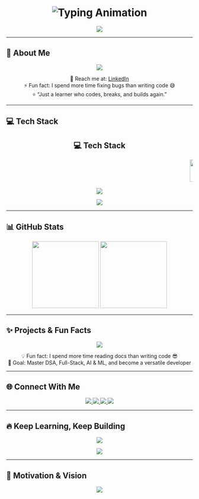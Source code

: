 <h1 align="center">
  <img src="https://readme-typing-svg.herokuapp.com?font=Fira+Code&size=48&duration=3000&pause=500&color=FF79C6&center=true&vCenter=true&width=900&lines=Hey+👋+I'm+Anurag;Full+Stack+Developer+%26+AI+Enthusiast;Welcome+to+My+Interactive+Profile" alt="Typing Animation"/>
</h1>

<p align="center">
  <img src="https://readme-typing-svg.herokuapp.com?font=Fira+Code&size=32&duration=2500&pause=500&color=50fa7b&center=true&vCenter=true&width=800&lines=Building+Dynamic+Web+Apps...;Solving+DSA+Challenges...;Learning+AI+%26+ML...;Sharing+Knowledge+Online..." />
</p>

---

<h2 align="left">🌱 About Me</h2>

<p align="center">
  <img src="https://readme-typing-svg.herokuapp.com?font=Fira+Code&size=28&duration=3500&pause=500&color=8be9fd&center=true&vCenter=true&width=900&lines=2nd-Year+B.E./B.Tech+Student+at+SVIT;Passionate+about+Coding,+Problem-Solving+%26+Continuous+Learning;Exploring+Full-Stack+Development,+AI+and+Machine+Learning;Always+Learning,+Always+Building,+Always+Growing..." />
</p>

<p align="center">
  🔗 Reach me at: <a href="https://www.linkedin.com/in/anurag-paul-022206334/">LinkedIn</a><br>
  ⚡ Fun fact: I spend more time fixing bugs than writing code 😅<br>
  ⭐ “Just a learner who codes, breaks, and builds again.”
</p>

---

<h2 align="left">💻 Tech Stack</h2>

<h2 align="center">💻 Tech Stack</h2>

<marquee scrollamount="10" behavior="scroll" direction="left">
  <img src="https://cdn.jsdelivr.net/gh/devicons/devicon/icons/html5/html5-original.svg" height="60" title="HTML5" />
  <img width="20" />
  <img src="https://cdn.jsdelivr.net/gh/devicons/devicon/icons/css3/css3-original.svg" height="60" title="CSS3" />
  <img width="20" />
  <img src="https://cdn.jsdelivr.net/gh/devicons/devicon/icons/javascript/javascript-original.svg" height="60" title="JavaScript" />
  <img width="20" />
  <img src="https://cdn.jsdelivr.net/gh/devicons/devicon/icons/react/react-original.svg" height="60" title="React" />
  <img width="20" />
  <img src="https://cdn.jsdelivr.net/gh/devicons/devicon/icons/nodejs/nodejs-original.svg" height="60" title="Node.js" />
  <img width="20" />
  <img src="https://cdn.jsdelivr.net/gh/devicons/devicon/icons/python/python-original.svg" height="60" title="Python" />
  <img width="20" />
  <img src="https://cdn.jsdelivr.net/gh/devicons/devicon/icons/java/java-original.svg" height="60" title="Java" />
  <img width="20" />
  <img src="https://cdn.jsdelivr.net/gh/devicons/devicon/icons/mysql/mysql-original.svg" height="60" title="MySQL" />
  <img width="20" />
  <img src="https://cdn.jsdelivr.net/gh/devicons/devicon/icons/mongodb/mongodb-original.svg" height="60" title="MongoDB" />
  <img width="20" />
  <img src="https://cdn.jsdelivr.net/gh/devicons/devicon/icons/git/git-original.svg" height="60" title="Git" />
  <img width="20" />
  <img src="https://cdn.jsdelivr.net/gh/devicons/devicon/icons/github/github-original.svg" height="60" title="GitHub" />
</marquee>

<p align="center">
  <img src="https://readme-typing-svg.herokuapp.com?font=Fira+Code&size=24&duration=3000&pause=500&color=ffb86c&center=true&vCenter=true&width=900&lines=Frontend:+HTML+CSS+JS+React;Backend:+Node.js+Express;Database:+MongoDB+%26+MySQL;Tools:+Git+GitHub+VS+Code" />
</p>
<p align="center">
  <img src="https://readme-typing-svg.herokuapp.com?font=Fira+Code&size=24&duration=3000&pause=500&color=ffb86c&center=true&vCenter=true&width=900&lines=Frontend:+HTML,+CSS,+JavaScript,+React;Backend:+Node.js,+Express.js;Database:+MongoDB,+MySQL;Tools:+Git,+GitHub,+VS+Code;Learning+New+Technologies+Every+Day..." />
</p>

---

<h2 align="left">📊 GitHub Stats</h2>

<div align="center">
  <img src="https://github-readme-stats.vercel.app/api?username=dexterrrrrrrrrrrrrrrrrrrrr&show_icons=true&theme=dracula&count_private=true&include_all_commits=true&hide_title=false&line_height=30" height="180" />
  <img src="https://github-readme-stats.vercel.app/api/top-langs?username=dexterrrrrrrrrrrrrrrrrrrrr&theme=dracula&layout=compact&langs_count=7" height="180" />
</div>

---

<h2 align="left">✨ Projects & Fun Facts</h2>

<p align="center">
  <img src="https://readme-typing-svg.herokuapp.com?font=Fira+Code&size=28&duration=3500&pause=500&color=50fa7b&center=true&vCenter=true&width=900&lines=Building+Interactive+Web+Apps;Experimenting+with+AI+%26+ML;Learning+New+Technologies;Sharing+Knowledge;Fixing+Bugs+Like+a+Pro;Contributing+to+Open+Source" />
</p>

<p align="center">
  💡 Fun fact: I spend more time reading docs than writing code 😎<br>
  🎯 Goal: Master DSA, Full-Stack, AI & ML, and become a versatile developer
</p>

---

<h2 align="left">🌐 Connect With Me</h2>

<div align="center">
  <a href="https://www.linkedin.com/in/anurag-paul-022206334/">
    <img src="https://img.shields.io/badge/LinkedIn-0A66C2?style=for-the-badge&logo=linkedin&logoColor=white" />
  </a>
  <a href="https://instagram.com/ofc.itz_anurag/">
    <img src="https://img.shields.io/badge/Instagram-E4405F?style=for-the-badge&logo=instagram&logoColor=white" />
  </a>
  <a href="https://discord.com/">
    <img src="https://img.shields.io/badge/Discord-5865F2?style=for-the-badge&logo=discord&logoColor=white" />
  </a>
  <a href="https://t.me/">
    <img src="https://img.shields.io/badge/Telegram-0088cc?style=for-the-badge&logo=telegram&logoColor=white" />
  </a>
</div>

---

<h2 align="left">🔥 Keep Learning, Keep Building</h2>

<p align="center">
  <img src="https://readme-typing-svg.herokuapp.com?font=Fira+Code&size=28&duration=4000&pause=500&color=ff79c6&center=true&vCenter=true&width=900&lines=Learning+Never+Stops;Building+Is+Fun;Coding+Is+Life;Sharing+Knowledge+Is+Power;Always+Innovating,+Always+Improving..." />
</p>

<p align="center">
  <img src="https://readme-typing-svg.herokuapp.com?font=Fira+Code&size=24&duration=3000&pause=500&color=8be9fd&center=true&vCenter=true&width=900&lines=Dynamic+Web+Development...;AI+%26+Machine+Learning...;Open+Source+Contributions...;Continuous+Growth..." />
</p>

---

<h2 align="left">💫 Motivation & Vision</h2>

<p align="center">
  <img src="https://readme-typing-svg.herokuapp.com?font=Fira+Code&size=28&duration=4000&pause=500&color=ffb86c&center=true&vCenter=true&width=900&lines=Code+Today,+Impact+Tomorrow...;Dream+Big,+Build+Bigger...;Learning+Is+A+Journey,+Not+A+Destination...;Keep+Coding,+Keep+Growing..." />
</p>
